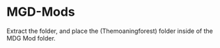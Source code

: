 # MGD-Mods
Extract the folder, and place the (Themoaningforest) folder inside of the MDG Mod folder.
